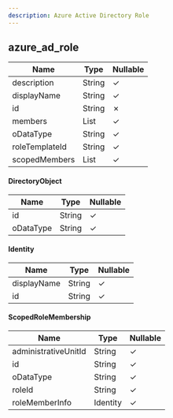 ```yaml
---
description: Azure Active Directory Role
---
```

azure_ad_role
-------------

| **Name**       | **Type**                   | **Nullable** |
| -------------- | -------------------------- | ------------ |
| description    | String                     | &check;      |
| displayName    | String                     | &check;      |
| id             | String                     | &cross;      |
| members        | List<DirectoryObject>      | &check;      |
| oDataType      | String                     | &check;      |
| roleTemplateId | String                     | &check;      |
| scopedMembers  | List<ScopedRoleMembership> | &check;      |

#### DirectoryObject
| **Name**  | **Type** | **Nullable** |
| --------- | -------- | ------------ |
| id        | String   | &check;      |
| oDataType | String   | &check;      |

#### Identity
| **Name**    | **Type** | **Nullable** |
| ----------- | -------- | ------------ |
| displayName | String   | &check;      |
| id          | String   | &check;      |

#### ScopedRoleMembership
| **Name**             | **Type** | **Nullable** |
| -------------------- | -------- | ------------ |
| administrativeUnitId | String   | &check;      |
| id                   | String   | &check;      |
| oDataType            | String   | &check;      |
| roleId               | String   | &check;      |
| roleMemberInfo       | Identity | &check;      |
